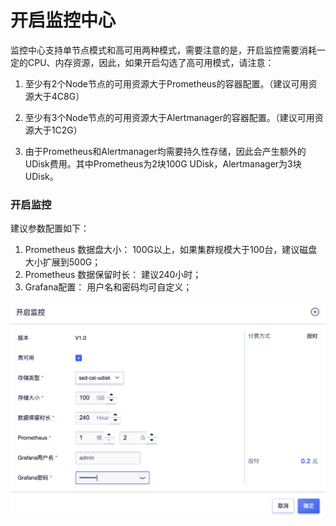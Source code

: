 # 开启监控中心

监控中心支持单节点模式和高可用两种模式，需要注意的是，开启监控需要消耗一定的CPU、内存资源，因此，如果开启勾选了高可用模式，请注意：

1. 至少有2个Node节点的可用资源大于Prometheus的容器配置。（建议可用资源大于4C8G）

2. 至少有3个Node节点的可用资源大于Alertmanager的容器配置。（建议可用资源大于1C2G）

3. 由于Prometheus和Alertmanager均需要持久性存储，因此会产生额外的UDisk费用。其中Prometheus为2块100G UDisk，Alertmanager为3块
   UDisk。

### 开启监控

建议参数配置如下：

1. Prometheus 数据盘大小： 100G以上，如果集群规模大于100台，建议磁盘大小扩展到500G；
2. Prometheus 数据保留时长： 建议240小时；
3. Grafana配置： 用户名和密码均可自定义；

![](/images/prometheus/startmonitor.png)
